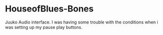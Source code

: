# HouseofBlues-Bones

Juuko Audio interface. I was having some trouble with the conditions when i was setting up my pause play buttons.
